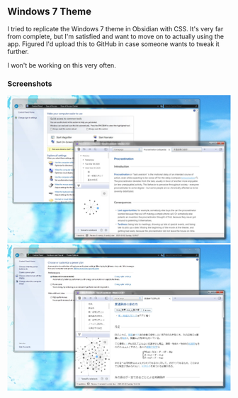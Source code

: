 ## Windows 7 Theme

I tried to replicate the Windows 7 theme in Obsidian with CSS. It's very far from complete, but I'm satisfied and want to move on to actually using the app. Figured I'd upload this to GitHub in case someone wants to tweak it further.

I won't be working on this very often.

### Screenshots

![](/screenshot_en.jpg)
![](/screenshot_ja.jpg)
